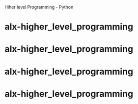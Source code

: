 Hiher level Programming - Python
# alx-higher_level_programming
# alx-higher_level_programming
# alx-higher_level_programming
# alx-higher_level_programming
